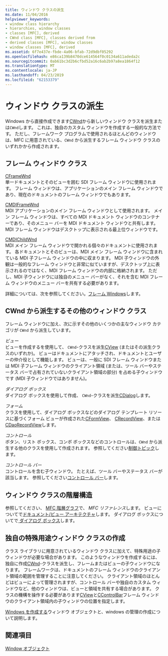 ```yaml
---
title: ウィンドウ クラスの派生
ms.date: 11/04/2016
helpviewer_keywords:
- window class hierarchy
- hierarchies, window classes
- classes [MFC], derived
- CWnd class [MFC], classes derived from
- derived classes [MFC], window classes
- window classes [MFC], derived
ms.assetid: 6f7e437e-fbde-4a06-bfab-72d9dbf05292
ms.openlocfilehash: e86ca139b8470dce614564f0c0134a611adeda2c
ms.sourcegitcommit: 0ab61bc3d2b6cfbd52a16c6ab2b97a8ea1864f12
ms.translationtype: MT
ms.contentlocale: ja-JP
ms.lasthandoff: 04/23/2019
ms.locfileid: "62153379"
---
```

# <a name="derived-window-classes"></a>ウィンドウ クラスの派生

Windows から直接作成できます[CWnd](../mfc/reference/cwnd-class.md)から新しいウィンドウ クラスを派生または`CWnd`します。 これは、独自のカスタム ウィンドウを作成する一般的な方法です。 ただし、フレームワーク プログラムで使用されるほとんどのウィンドウは、MFC に用意されている、`CWnd` から派生するフレーム ウィンドウ クラスのいずれかから作成されます。

## <a name="frame-window-classes"></a>フレーム ウィンドウ クラス

[CFrameWnd](../mfc/reference/cframewnd-class.md)<br/>
単一ドキュメントとそのビューを囲む SDI フレーム ウィンドウに使用されます。 フレーム ウィンドウは、アプリケーションのメイン フレーム ウィンドウであり、現在のドキュメントのフレーム ウィンドウでもあります。

[CMDIFrameWnd](../mfc/reference/cmdiframewnd-class.md)<br/>
MDI アプリケーションのメイン フレーム ウィンドウとして使用されます。 メイン フレーム ウィンドウは、すべての MDI ドキュメント ウィンドウのコンテナーであり、そのメニュー バーを MDI ドキュメント ウィンドウと共有します。 MDI フレーム ウィンドウはデスクトップに表示される最上位ウィンドウです。

[CMDIChildWnd](../mfc/reference/cmdichildwnd-class.md)<br/>
MDI メイン フレーム ウィンドウで開かれる個々のドキュメントに使用されます。 各ドキュメントとそのビューは、MDI メイン フレーム ウィンドウに含まれている MDI 子フレーム ウィンドウの中に収まります。 MDI 子ウィンドウの外観は一般的なフレーム ウィンドウと非常に似ていますが、デスクトップ上に表示されるのではなく、MDI フレーム ウィンドウの内部に格納されます。 ただし、MDI 子ウィンドウには独自のメニュー バーがなく、それを含む MDI フレーム ウィンドウのメニュー バーを共有する必要があります。

詳細については、次を参照してください。[フレーム Windows](../mfc/frame-windows.md)します。

## <a name="other-window-classes-derived-from-cwnd"></a>CWnd から派生するその他のウィンドウ クラス

フレーム ウィンドウに加え、次に示すその他のいくつかの主なウィンドウ カテゴリが `CWnd` から派生しています。

*ビュー*<br/>
ビューを作成するを使用して、 `CWnd`-クラスを派生[CView](../mfc/reference/cview-class.md) (またはその派生クラスのいずれか)。 ビューはドキュメントにアタッチされ、ドキュメントとユーザーの仲介役として機能します。 ビューは、一般に SDI フレーム ウィンドウまたは MDI 子フレーム ウィンドウのクライアント領域 (または、ツール バーやステータス バーで占有されていないクライアント領域の部分) を占める子ウィンドウです (MDI 子ウィンドウではありません)。

*ダイアログ ボックス*<br/>
ダイアログ ボックスを使用して作成、 `CWnd`-クラスを派生[CDialog](../mfc/reference/cdialog-class.md)します。

*フォーム*<br/>
クラスを使用して、ダイアログ ボックスなどのダイアログ テンプレート リソースに基づくフォーム ビューが作成された[CFormView](../mfc/reference/cformview-class.md)、 [CRecordView](../mfc/reference/crecordview-class.md)、または[CDaoRecordView](../mfc/reference/cdaorecordview-class.md)します。

*コントロール*<br/>
ボタン、リスト ボックス、コンボ ボックスなどのコントロールは、`CWnd` から派生する他のクラスを使用して作成されます。 参照してください[制御トピック](../mfc/controls-mfc.md)します。

*コントロール バー*<br/>
コントロールを含む子ウィンドウ。 たとえば、ツール バーやステータス バーが該当します。 参照してください[コントロール バー](../mfc/control-bars.md)します。

## <a name="window-class-hierarchy"></a>ウィンドウ クラスの階層構造

参照してください、 [MFC 階層グラフ](../mfc/hierarchy-chart.md)で、 *MFC リファレンス*します。 ビューについてで[ドキュメント/ビュー アーキテクチャ](../mfc/document-view-architecture.md)します。 ダイアログ ボックスについてで[ ダイアログ ボックス](../mfc/dialog-boxes.md)します。

## <a name="creating-your-own-special-purpose-window-classes"></a>独自の特殊用途ウィンドウ クラスの作成

クラス ライブラリに用意されているウィンドウ クラスに加えて、特殊用途の子ウィンドウが必要な場合があります。 このようなウィンドウを作成するには、独自に作成[CWnd](../mfc/reference/cwnd-class.md)-クラスを派生し、フレームまたはビューの子ウィンドウになります。 フレームワークは、ドキュメントのフレーム ウィンドウのクライアント領域の範囲を管理することに注意してください。 クライアント領域のほとんどはビューによって管理されますが、コントロール バーや独自のカスタム ウィンドウなど、他のウィンドウは、ビューと領域を共有する場合があります。 クラスの機構を操作する必要があります[CView](../mfc/reference/cview-class.md)と[CControlBar](../mfc/reference/ccontrolbar-class.md)フレーム ウィンドウのクライアント領域内の子ウィンドウの位置を指定します。

[Windows を作成する](../mfc/creating-windows.md)ウィンドウ オブジェクトと、windows の管理の作成について説明します。

## <a name="see-also"></a>関連項目

[Window オブジェクト](../mfc/window-objects.md)
